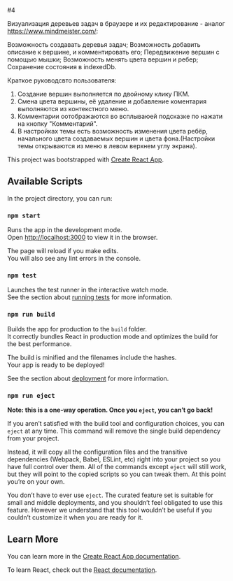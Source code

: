 #4

Визуализация деревьев задач в браузере и их редактирование - аналог https://www.mindmeister.com/:

Возможность создавать деревья задач;
Возможность добавить описание к вершине, и комментировать его;
Передвижение вершин с помощью мышки;
Возможность менять цвета вершин и ребер;
Сохранение состояния в indexedDb.

Краткое руководсвто пользователя:

1) Создание вершин выполняется по двойному клику ПКМ.
2) Смена цвета вершины, её удаление и добавление коментария выполняются из контекстного меню.
3) Комментарии оотображаются во всплываюей подсказке по нажати на кнопку "Комментарий".
4) В настройках темы есть возможность изменения цвета ребёр, начального цвета создаваемых вершин и цвета фона.(Настройки темы открываются из меню в левом верхнем углу экрана).

This project was bootstrapped with [Create React App](https://github.com/facebook/create-react-app).

## Available Scripts

In the project directory, you can run:

### `npm start`

Runs the app in the development mode.<br>
Open [http://localhost:3000](http://localhost:3000) to view it in the browser.

The page will reload if you make edits.<br>
You will also see any lint errors in the console.

### `npm test`

Launches the test runner in the interactive watch mode.<br>
See the section about [running tests](https://facebook.github.io/create-react-app/docs/running-tests) for more information.

### `npm run build`

Builds the app for production to the `build` folder.<br>
It correctly bundles React in production mode and optimizes the build for the best performance.

The build is minified and the filenames include the hashes.<br>
Your app is ready to be deployed!

See the section about [deployment](https://facebook.github.io/create-react-app/docs/deployment) for more information.

### `npm run eject`

**Note: this is a one-way operation. Once you `eject`, you can’t go back!**

If you aren’t satisfied with the build tool and configuration choices, you can `eject` at any time. This command will remove the single build dependency from your project.

Instead, it will copy all the configuration files and the transitive dependencies (Webpack, Babel, ESLint, etc) right into your project so you have full control over them. All of the commands except `eject` will still work, but they will point to the copied scripts so you can tweak them. At this point you’re on your own.

You don’t have to ever use `eject`. The curated feature set is suitable for small and middle deployments, and you shouldn’t feel obligated to use this feature. However we understand that this tool wouldn’t be useful if you couldn’t customize it when you are ready for it.

## Learn More

You can learn more in the [Create React App documentation](https://facebook.github.io/create-react-app/docs/getting-started).

To learn React, check out the [React documentation](https://reactjs.org/).
